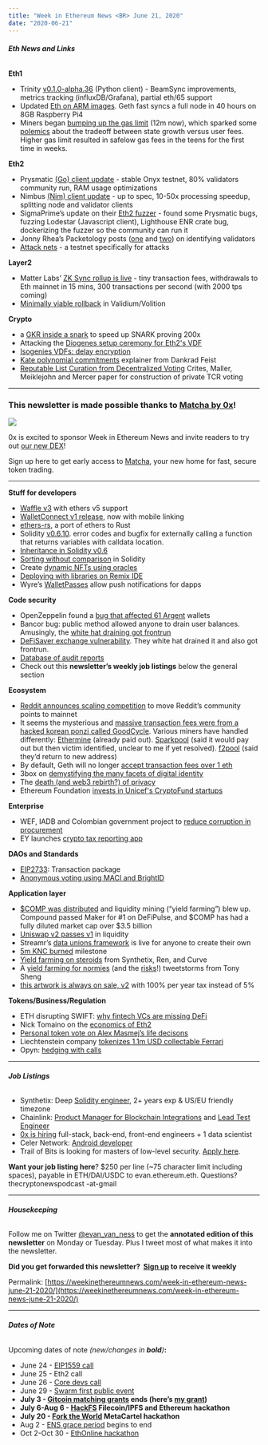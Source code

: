 ```yaml
---
title: "Week in Ethereum News <BR> June 21, 2020"
date: "2020-06-21"
---
```


###### **Eth News and Links**

**Eth1**

- Trinity [v0.1.0-alpha.36](https://github.com/ethereum/trinity/releases/tag/v0.1.0-alpha.36) (Python client) - BeamSync improvements, metrics tracking (influxDB/Grafana), partial eth/65 support
- Updated [Eth on ARM images](https://www.reddit.com/r/ethereum/comments/hbxrq0/ethereum_on_arm_new_eth10_image_for_the_raspberry/). Geth fast syncs a full node in 40 hours on 8GB Raspberry Pi4
- Miners began [bumping up the gas limit](https://twitter.com/etherchain_org/status/1273912037274537984) (12m now), which sparked some [polemics](https://twitter.com/peter_szilagyi/status/1273921434700730369) about the tradeoff between state growth versus user fees. Higher gas limit resulted in safelow gas fees in the teens for the first time in weeks.

**Eth2**

- Prysmatic [(Go) client update](https://medium.com/prysmatic-labs/eth-2-0-dev-update-52-onyx-testnet-launched-a87a937f292e) - stable Onyx testnet, 80% validators community run, RAM usage optimizations
- Nimbus [(Nim) client update](https://our.status.im/nimbus-june-update/) - up to spec, 10-50x processing speedup, splitting node and validator clients
- SigmaPrime’s update on their [Eth2 fuzzer](https://blog.sigmaprime.io/beacon-fuzz-05.html) - found some Prysmatic bugs, fuzzing Lodestar (Javascript client), Lighthouse ENR crate bug, dockerizing the fuzzer so the community can run it
- Jonny Rhea’s Packetology posts ([one](https://ethresear.ch/t/packetology-validator-privacy/7547/) and [two](https://ethresear.ch/t/packetology-eth2-testnet-block-propagation-analysis/7561)) on identifying validators
- [Attack nets](https://notes.ethereum.org/@djrtwo/Hkth99G3I) - a testnet specifically for attacks

**Layer2**

- Matter Labs’ [ZK Sync rollup is live](https://medium.com/matter-labs/zksync-is-live-bringing-trustless-scalable-payments-to-ethereum-9c634b3e6823) - tiny transaction fees, withdrawals to Eth mainnet in 15 mins, 300 transactions per second (with 2000 tps coming)
- [Minimally viable rollback](https://ethresear.ch/t/mvr-minimally-viable-rollback/7538) in Validium/Volition

**Crypto**

- a [GKR inside a snark](https://ethresear.ch/t/using-gkr-inside-a-snark-to-reduce-the-cost-of-hash-verification-down-to-3-constraints/7550) to speed up SNARK proving 200x
- Attacking the [Diogenes setup ceremony for Eth2's VDF](https://medium.com/zengo/diogenes-octopus-playing-red-team-for-eth2-0-vdf-part-1-dac3f2e3cc7b)
- [Isogenies VDFs: delay encryption](https://ethresear.ch/t/vdfs-delay-encryption/7542)
- [Kate polynomial commitments](https://dankradfeist.de/ethereum/2020/06/16/kate-polynomial-commitments.html) explainer from Dankrad Feist
- [Reputable List Curation from Decentralized Voting](http://eprint.iacr.org/2020/709) Crites, Maller, Meiklejohn and Mercer paper for construction of private TCR voting

* * *

### This newsletter is made possible thanks to [Matcha by 0x](https://matcha.xyz/?id=weekinethereum1)!

![](https://weekinethereumnews.com/wp-content/uploads/2020/06/matcha-avatar.png)

0x is excited to sponsor Week in Ethereum News and invite readers to try out [our new DEX](https://matcha.xyz/?id=weekinethereum1)!

Sign up here to get early access to [Matcha](https://matcha.xyz/?id=weekinethereum1), your new home for fast, secure token trading.

* * *

**Stuff for developers**

- [Waffle v3](https://medium.com/ethworks/waffle-3-0-released-with-ethers-js-5-0-and-more-fc76d5232ae4) with ethers v5 support
- [WalletConnect v1 release](https://medium.com/walletconnect/walletconnect-beta-is-over-2644efd372aa), now with mobile linking
- [ethers-rs](https://docs.rs/ethers/0.1.3/ethers/), a port of ethers to Rust
- Solidity [v0.6.10](https://solidity.ethereum.org/2020/06/11/solidity-0610-release-announcement/). error codes and bugfix for externally calling a function that returns variables with calldata location.
- [Inheritance in Solidity v0.6](https://solidity.ethereum.org/2020/06/18/solidity-0.6-inheritance/)
- [Sorting without comparison](https://medium.com/coinmonks/sorting-in-solidity-without-comparison-4eb47e04ff0d) in Solidity
- Create [dynamic NFTs using oracles](https://blog.chain.link/create-dynamic-nfts-using-chainlink-oracles/)
- [Deploying with libraries on Remix IDE](https://medium.com/remix-ide/deploying-with-libraries-on-remix-ide-24f5f7423b60)
- Wyre’s [WalletPasses](https://blog.sendwyre.com/native-apple-and-google-wallet-integration-for-teams-protocols-b3ebe674bf0c) allow push notifications for dapps

**Code security**

- OpenZeppelin found a [bug that affected 61 Argent](https://blog.openzeppelin.com/argent-vulnerability-report/) wallets
- Bancor bug: public method allowed anyone to drain user balances. Amusingly, the [white hat draining got frontrun](https://medium.com/@1inch.exchange/bancor-network-hack-2020-3c71444fd59d)
- [DeFiSaver exchange vulnerability](https://medium.com/defi-saver/disclosing-a-recently-discovered-exchange-vulnerability-fcd0b61edffe). They white hat drained it and also got frontrun.
- [Database of audit reports](https://consensys.github.io/blockchainSecurityDB/)
- Check out this **newsletter’s weekly job listings** below the general section

**Ecosystem**

- [Reddit announces scaling competition](https://www.reddit.com/r/ethereum/comments/hbjx25/the_great_reddit_scaling_bakeoff/) to move Reddit’s community points to mainnet
- It seems the mysterious and [massive transaction fees were from a hacked korean ponzi called GoodCycle](https://twitter.com/peckshield/status/1272924046091358209). Various miners have handled differently: [Ethermine](https://twitter.com/etherchain_org/status/1272425639673462784) (already paid out). [Sparkpool](https://twitter.com/sparkpool_eth/status/1272809999392071680) (said it would pay out but then victim identified, unclear to me if yet resolved). [f2pool](https://blog.f2pool.com/en/announcement-en/handling-of-abnormal-eth-tx-en) (said they’d return to new address)
- By default, Geth will no longer [accept transaction fees over 1 eth](https://twitter.com/peter_szilagyi/status/1273163343562510340)
- 3box on [demystifying the many facets of digital identity](https://medium.com/3box/demystifying-digital-id-6ec413b129ac)
- The [death (and web3 rebirth?) of privacy](https://blog.usejournal.com/the-death-and-rebirth-of-privacy-bb7d06e90653)
- Ethereum Foundation [invests in Unicef's CryptoFund startups](https://www.unicef.org/innovation/CryptoFundInvestments)

**Enterprise**

- WEF, IADB and Colombian government project to [reduce corruption in procurement](https://www.weforum.org/reports/exploring-blockchain-technology-for-government-transparency-to-reduce-corruption)
- EY launches [crypto tax reporting app](https://www.ey.com/en_us/news/2020/06/ey-launches-first-of-its-kind-cryptocurrency-reporting-app)

**DAOs and Standards**

- [EIP2733](https://github.com/lightclient/EIPs/blob/transaction-package/EIPS/eip-2733.md): Transaction package
- [Anonymous voting using MACI and BrightID](https://medium.com/brightid/anonymous-participation-e-g-voting-using-brightid-42a13b4d1c94)

**Application layer**

- [$COMP was distributed](https://medium.com/compound-finance/compound-community-ownership-ee0ed1252cc3) and liquidity mining (“yield farming”) blew up. Compound passed Maker for #1 on DeFiPulse, and $COMP has had a fully diluted market cap over $3.5 billion
- [Uniswap v2 passes v1](https://migrate.uniswap.info/home) in liquidity
- Streamr’s [data unions framework](https://www.reddit.com/r/ethereum/comments/hberts/news_the_streamr_data_unions_framework_is_live_in/) is live for anyone to create their own
- [5m KNC burned](https://twitter.com/loi_luu/status/1273640515573968899) milestone
- [Yield farming on steroids](https://medium.com/renproject/introducing-an-incentivized-btc-liquidity-pool-by-ren-synthetix-and-curve-213d21691d9a) from Synthetix, Ren, and Curve
- A [yield farming for normies](https://twitter.com/tonysheng/status/1274393189231689728) (and the [risks](https://twitter.com/tonysheng/status/1274780457729617920)!) tweetstorms from Tony Sheng
- [this artwork is always on sale, v2](https://blog.simondlr.com/posts/this-artwork-is-always-on-sale-v2) with 100% per year tax instead of 5%

**Tokens/Business/Regulation**

- ETH disrupting SWIFT: [why fintech VCs are missing DeFi](https://bankless.substack.com/p/why-the-vcs-are-missing-defi)
- Nick Tomaino on the [economics of Eth2](https://thecontrol.co/the-economics-of-eth2-dbcc78a2f48)
- [Personal token vote on Alex Masmej’s life decisons](https://medium.com/@AlexMasmej/introducing-control-my-life-use-my-cryptocurrency-alex-to-vote-on-my-life-choices-8d62471963cd)
- Liechtenstein company [tokenizes 1.1m USD collectable Ferrari](https://curioinvest.com/car/4)
- Opyn: [hedging with calls](https://medium.com/opyn/hedging-with-calls-6a1a8f77eb66)

* * *

###### **Job Listings**

- Synthetix: Deep [Solidity engineer](https://docs.google.com/document/d/1xtEyu2pBszNRYjWyzNxndFipIORr5RnyhzJQNprBMm8/edit#heading=h.pdeo1jdmjhxc), 2+ years exp & US/EU friendly timezone
- Chainlink: [Product Manager for Blockchain Integrations](https://careers.smartcontract.com/o/product-manager-blockchain-integrations) and [Lead Test Engineer](https://careers.smartcontract.com/o/lead-test-engineer-on-chainlink)
- [0x is hiring](https://0x.org/about/jobs) full-stack, back-end, front-end engineers + 1 data scientist
- Celer Network: [Android developer](https://www.celer.network/career.html)
- Trail of Bits is looking for masters of low-level security. [Apply here](https://jobs.lever.co/trailofbits/8b7f7fc1-efb0-4e89-b406-784c3a2d77e4).

**Want your job listing here**? $250 per line (~75 character limit including spaces), payable in ETH/DAI/USDC to evan.ethereum.eth. Questions? thecryptonewspodcast -at-gmail

* * *

###### **Housekeeping**

Follow me on Twitter [@evan\_van\_ness](https://twitter.com/evan_van_ness) to get the **annotated edition of this newsletter** on Monday or Tuesday. Plus I tweet most of what makes it into the newsletter.

**Did you get forwarded this newsletter?  [Sign up](https://weekinethereum.substack.com/subscribe#about) to receive it weekly**

Permalink: [https://weekinethereumnews.com/week-in-ethereum-news-june-21-2020/](https://weekinethereumnews.com/week-in-ethereum-news-june-21-2020/)

* * *

###### **Dates of Note**

Upcoming dates of note _(_new/changes in **bold**_)_**:**

- June 24 - [EIP1559 call](https://github.com/ethereum/pm/issues/184)
- June 25 - Eth2 call
- June 26 - [Core devs call](https://github.com/ethereum/pm/issues/180)
- June 29 - [Swarm first public event](https://swarm-gateways.net/bzz:/alpha.swarm.eth/)
- **July 3 - [Gitcoin matching grants](https://gitcoin.co/grants) ends (here’s [my grant](https://gitcoin.co/grants/237/week-in-ethereum-news))**
- **July 6-Aug 6 - [HackFS](https://hackfs.com/) Filecoin/IPFS and Ethereum hackathon**
- **July 20 - [Fork the World](https://metagame.substack.com/p/fork-the-world-hackathon) MetaCartel hackathon**
- Aug 2 - [ENS grace period](https://medium.com/the-ethereum-name-service/the-great-renewal-its-time-to-renew-your-eth-names-or-else-lose-them-afccea4852cb) begins to end
- Oct 2-Oct 30 - [EthOnline hackathon](https://www.ethonline.org/)
